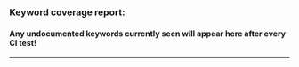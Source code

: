 ### Keyword coverage report: 
#### Any undocumented keywords currently seen will appear here after every CI test!
---------------------------------------------------------
